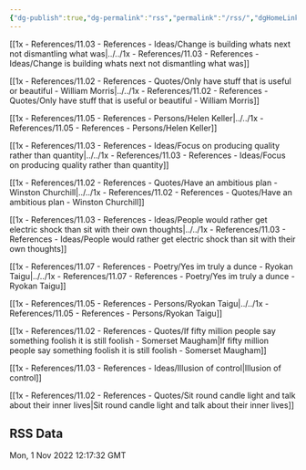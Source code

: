 ```yaml
---
{"dg-publish":true,"dg-permalink":"rss","permalink":"/rss/","dgHomeLink":true,"dgPassFrontmatter":false,"dgShowBacklinks":false,"dgShowLocalGraph":false,"dgShowInlineTitle":true}
---
```



[[1x - References/11.03 - References - Ideas/Change is building whats next not dismantling what was|../../1x - References/11.03 - References - Ideas/Change is building whats next not dismantling what was]]

[[1x - References/11.02 - References - Quotes/Only have stuff that is useful or beautiful - William Morris|../../1x - References/11.02 - References - Quotes/Only have stuff that is useful or beautiful - William Morris]]

[[1x - References/11.05 - References - Persons/Helen Keller|../../1x - References/11.05 - References - Persons/Helen Keller]]

[[1x - References/11.03 - References - Ideas/Focus on producing quality rather than quantity|../../1x - References/11.03 - References - Ideas/Focus on producing quality rather than quantity]]

[[1x - References/11.02 - References - Quotes/Have an ambitious plan - Winston Churchill|../../1x - References/11.02 - References - Quotes/Have an ambitious plan - Winston Churchill]]

[[1x - References/11.03 - References - Ideas/People would rather get electric shock than sit with their own thoughts|../../1x - References/11.03 - References - Ideas/People would rather get electric shock than sit with their own thoughts]]

[[1x - References/11.07 - References - Poetry/Yes im truly a dunce - Ryokan Taigu|../../1x - References/11.07 - References - Poetry/Yes im truly a dunce - Ryokan Taigu]]

[[1x - References/11.05 - References - Persons/Ryokan Taigu|../../1x - References/11.05 - References - Persons/Ryokan Taigu]]

[[1x - References/11.02 - References - Quotes/If fifty million people say something foolish it is still foolish - Somerset Maugham|If fifty million people say something foolish it is still foolish - Somerset Maugham]]

[[1x - References/11.03 - References - Ideas/Illusion of control|Illusion of control]]

[[1x - References/11.02 - References - Quotes/Sit round candle light and talk about their inner lives|Sit round candle light and talk about their inner lives]]

## RSS Data
<div class='date'>Mon, 1 Nov 2022 12:17:32 GMT</div>
